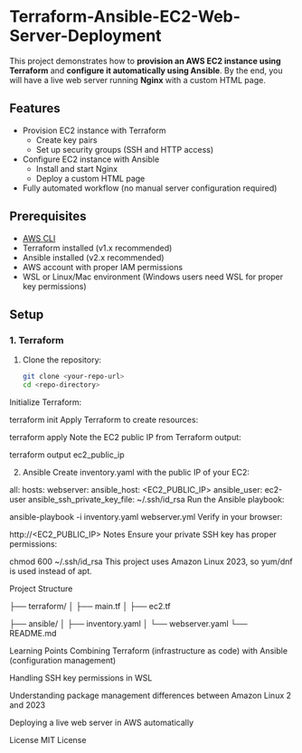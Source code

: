 # Terraform-Ansible-EC2-Web-Server-Deployment
This project demonstrates how to **provision an AWS EC2 instance using Terraform** and **configure it automatically using Ansible**. By the end, you will have a live web server running **Nginx** with a custom HTML page.

## Features

- Provision EC2 instance with Terraform
  - Create key pairs
  - Set up security groups (SSH and HTTP access)
- Configure EC2 instance with Ansible
  - Install and start Nginx
  - Deploy a custom HTML page
- Fully automated workflow (no manual server configuration required)

## Prerequisites

- [AWS CLI](https://aws.amazon.com/cli/)
- Terraform installed (v1.x recommended)
- Ansible installed (v2.x recommended)
- AWS account with proper IAM permissions
- WSL or Linux/Mac environment (Windows users need WSL for proper key permissions)

## Setup

### 1. Terraform

1. Clone the repository:
   ```bash
   git clone <your-repo-url>
   cd <repo-directory>
Initialize Terraform:

terraform init
Apply Terraform to create resources:

terraform apply
Note the EC2 public IP from Terraform output:

terraform output ec2_public_ip

2. Ansible
Create inventory.yaml with the public IP of your EC2:

all:
  hosts:
    webserver:
      ansible_host: <EC2_PUBLIC_IP>
      ansible_user: ec2-user
      ansible_ssh_private_key_file: ~/.ssh/id_rsa
Run the Ansible playbook:

ansible-playbook -i inventory.yaml webserver.yml
Verify in your browser:


http://<EC2_PUBLIC_IP>
Notes
Ensure your private SSH key has proper permissions:


chmod 600 ~/.ssh/id_rsa
This project uses Amazon Linux 2023, so yum/dnf is used instead of apt.

Project Structure

├── terraform/
│   ├── main.tf
│   ├── ec2.tf

├── ansible/
│   ├── inventory.yaml
│   └── webserver.yaml
└── README.md

Learning Points
Combining Terraform (infrastructure as code) with Ansible (configuration management)

Handling SSH key permissions in WSL

Understanding package management differences between Amazon Linux 2 and 2023

Deploying a live web server in AWS automatically

License
MIT License



